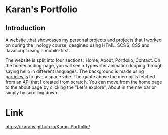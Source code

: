 # Karan's Portfolio

## Introduction
A website ,that showcases my personal projects and projects that I worked on during the _nology course, desgined using HTML, SCSS, CSS and Javascript using a mobile-first.

The website is split into four sections: Home, About, Portfolio, Contact. On the home/landing page, you will see a typewriter animation looping through saying hello in different languages. The background is made using <a href="https://vincentgarreau.com/particles.js/" target="_blank">particles.js</a> to give a space vibe. The quote above the memoji is fetched from an <a href="https://github.com/iKarans/Anime-Quotes-API" target="_black">API</a> that I created from scratch. You can move from the home page to the about page by clicking the "Let's explore", About in the nav bar or simply by scrolling down.

# Link
https://ikarans.github.io/Karan-Portfolio/

